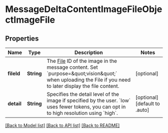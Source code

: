 # MessageDeltaContentImageFileObjectImageFile

## Properties
Name | Type | Description | Notes
------------ | ------------- | ------------- | -------------
**fileId** | **String** | The [File](/docs/api-reference/files) ID of the image in the message content. Set &#x60;purpose&#x3D;\&quot;vision\&quot;&#x60; when uploading the File if you need to later display the file content. | [optional] 
**detail** | **String** | Specifies the detail level of the image if specified by the user. &#x60;low&#x60; uses fewer tokens, you can opt in to high resolution using &#x60;high&#x60;. | [optional] [default to .auto]

[[Back to Model list]](../README.md#documentation-for-models) [[Back to API list]](../README.md#documentation-for-api-endpoints) [[Back to README]](../README.md)


